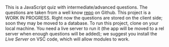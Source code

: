 This is a JavaScript quiz with intermediate/advanced questions. The questions are taken from a well know [repo](https://github.com/lydiahallie/javascript-questions) on Github. This project is a WORK IN PROGRESS. Right now the questions are stored on the client side; soon 
they may be moved to a database. To run this project, clone on your local machine. You need a live server to run it (the app will be moved to a rel server when enough questions will be added); we suggest you install the *Live Server* on VSC code, which will allow modules to work. 

